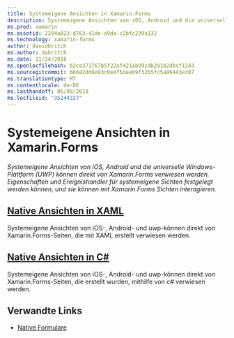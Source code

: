 ```yaml
---
title: Systemeigene Ansichten in Xamarin.Forms
description: Systemeigene Ansichten von iOS, Android und die universelle Windows-Plattform (UWP) können direkt von Xamarin.Forms verwiesen werden, und können sie mit Xamarin.Forms Sichten interagieren.
ms.prod: xamarin
ms.assetid: 2294a023-d763-41de-a9da-c2bfc239a132
ms.technology: xamarin-forms
author: davidbritch
ms.author: dabritch
ms.date: 11/24/2016
ms.openlocfilehash: b2ce371767b5f22af421ab99cdb291b2dbcf1143
ms.sourcegitcommit: 66682dd8e93c0e4f5dee69f32b5fc5a96443e307
ms.translationtype: MT
ms.contentlocale: de-DE
ms.lasthandoff: 06/08/2018
ms.locfileid: "35244327"
---
```

# <a name="native-views-in-xamarinforms"></a>Systemeigene Ansichten in Xamarin.Forms

_Systemeigene Ansichten von iOS, Android und die universelle Windows-Plattform (UWP) können direkt von Xamarin.Forms verwiesen werden. Eigenschaften und Ereignishandler für systemeigene Sichten festgelegt werden können, und sie können mit Xamarin.Forms Sichten interagieren._

## <a name="native-views-in-xamlxamlmd"></a>[Native Ansichten in XAML](xaml.md)

Systemeigene Ansichten von iOS-, Android- und uwp-können direkt von Xamarin.Forms-Seiten, die mit XAML erstellt verwiesen werden.

## <a name="native-views-in-ccodemd"></a>[Native Ansichten in C#](code.md)

Systemeigene Ansichten von iOS-, Android- und uwp-können direkt von Xamarin.Forms-Seiten, die erstellt wurden, mithilfe von c# verwiesen werden.


## <a name="related-links"></a>Verwandte Links

- [Native Formulare](~/xamarin-forms/platform/native-forms.md)
